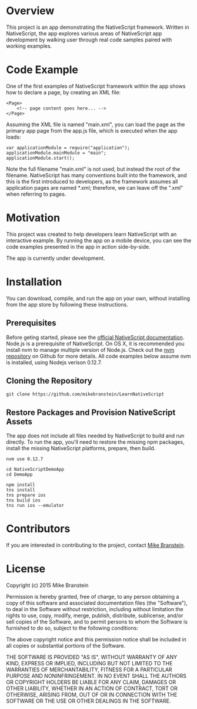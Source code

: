 # Overview

This project is an app demonstrating the NativeScript framework. Written in NativeScript, the 
app explores various areas of NativeScript app development by walking user through real code 
samples paired with working examples.

# Code Example

One of the first examples of NativeScript framework within the app shows how to declare a page, 
by creating an XML file:

	<Page>
		<!-- page content goes here... -->
	</Page>
	
Assuming the XML file is named "main.xml", you can load the page as the primary app page from the
app.js file, which is executed when the app loads:

	var applicationModule = require("application");
	applicationModule.mainModule = "main";
	applicationModule.start();
	
Note the full filename "main.xml" is not used, but instead the root of the filename. NativeScript has
many conventions built into the framework, and this is the first introduced to developers, as the framework 
assumes all application pages are named *.xml; therefore, we can leave off the ".xml" when referring to pages.
	
# Motivation

This project was created to help developers learn NativeScript with an interactive example. By
running the app on a mobile device, you can see the code examples presented in the app in action 
side-by-side.

The app is currently under development.

# Installation

You can download, compile, and run the app on your own, without installing from the app store 
by following these instructions.

## Prerequisites

Before geting started, please see the [official NativeScript documentation](http://docs.nativescript.org/getting-started#install-nativescript-and-configure-your-environment "NativeScriptDocs"). 
Node.js is a prerequisite of NativeScript. On OS X, it is recommended you install nvm to manage multiple
version of Node.js. Check out the [nvm repository](https://github.com/creationix/nvm "nvm") on Github for more details. 
All code examples below assume nvm is installed, using Nodejs verison 0.12.7.

## Cloning the Repository

	git clone https://github.com/mikebranstein/LearnNativeScript

## Restore Packages and Provision NativeScript Assets

The app does not include all files needed by NativeScript to build and run directly. To 
run the app, you'll need to restore the missing npm packages, install the missing NativeScript
platforms, prepare, then build. 

	nvm use 0.12.7

	cd NativeScriptDemoApp
	cd DemoApp

	npm install
	tns install
	tns prepare ios
	tns build ios
	tns run ios --emulator

# Contributors

If you are interested in contributing to the project, contact [Mike Branstein](mailto://mike.branstein@mgail.com).

# License

Copyright (c) 2015 Mike Branstein

Permission is hereby granted, free of charge, to any person obtaining a copy
of this software and associated documentation files (the "Software"), to deal
in the Software without restriction, including without limitation the rights
to use, copy, modify, merge, publish, distribute, sublicense, and/or sell
copies of the Software, and to permit persons to whom the Software is
furnished to do so, subject to the following conditions:

The above copyright notice and this permission notice shall be included in all
copies or substantial portions of the Software.

THE SOFTWARE IS PROVIDED "AS IS", WITHOUT WARRANTY OF ANY KIND, EXPRESS OR
IMPLIED, INCLUDING BUT NOT LIMITED TO THE WARRANTIES OF MERCHANTABILITY,
FITNESS FOR A PARTICULAR PURPOSE AND NONINFRINGEMENT. IN NO EVENT SHALL THE
AUTHORS OR COPYRIGHT HOLDERS BE LIABLE FOR ANY CLAIM, DAMAGES OR OTHER
LIABILITY, WHETHER IN AN ACTION OF CONTRACT, TORT OR OTHERWISE, ARISING FROM,
OUT OF OR IN CONNECTION WITH THE SOFTWARE OR THE USE OR OTHER DEALINGS IN THE
SOFTWARE.